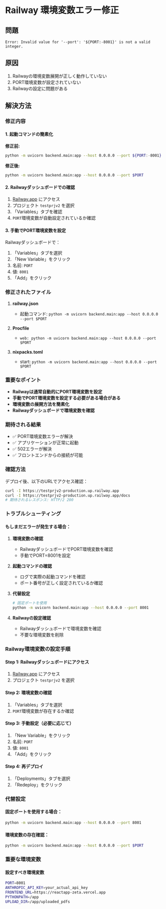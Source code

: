# Railway 環境変数エラー修正

## 問題
```
Error: Invalid value for '--port': '${PORT:-8001}' is not a valid integer.
```

## 原因
1. Railwayの環境変数展開が正しく動作していない
2. PORT環境変数が設定されていない
3. Railwayの設定に問題がある

## 解決方法

### 修正内容

#### 1. 起動コマンドの簡素化
**修正前:**
```bash
python -m uvicorn backend.main:app --host 0.0.0.0 --port ${PORT:-8001}
```

**修正後:**
```bash
python -m uvicorn backend.main:app --host 0.0.0.0 --port $PORT
```

#### 2. Railwayダッシュボードでの確認
1. [Railway.app](https://railway.app) にアクセス
2. プロジェクト `testprjv2` を選択
3. 「Variables」タブを確認
4. `PORT`環境変数が自動設定されているか確認

#### 3. 手動でPORT環境変数を設定
Railwayダッシュボードで：
1. 「Variables」タブを選択
2. 「New Variable」をクリック
3. 名前: `PORT`
4. 値: `8001`
5. 「Add」をクリック

### 修正されたファイル

1. **railway.json**
   - 起動コマンド: `python -m uvicorn backend.main:app --host 0.0.0.0 --port $PORT`

2. **Procfile**
   - `web: python -m uvicorn backend.main:app --host 0.0.0.0 --port $PORT`

3. **nixpacks.toml**
   - start: `python -m uvicorn backend.main:app --host 0.0.0.0 --port $PORT`

### 重要なポイント

- **Railwayは通常自動的にPORT環境変数を設定**
- **手動でPORT環境変数を設定する必要がある場合がある**
- **環境変数の展開方法を簡素化**
- **Railwayダッシュボードで環境変数を確認**

### 期待される結果

- ✅ PORT環境変数エラーが解決
- ✅ アプリケーションが正常に起動
- ✅ 502エラーが解決
- ✅ フロントエンドからの接続が可能

### 確認方法

デプロイ後、以下のURLでアクセス確認：
```bash
curl -I https://testprjv2-production.up.railway.app
curl -I https://testprjv2-production.up.railway.app/docs
# 期待されるレスポンス: HTTP/2 200
```

### トラブルシューティング

#### もしまだエラーが発生する場合：

1. **環境変数の確認**
   - RailwayダッシュボードでPORT環境変数を確認
   - 手動でPORT=8001を設定

2. **起動コマンドの確認**
   - ログで実際の起動コマンドを確認
   - ポート番号が正しく設定されているか確認

3. **代替設定**
   ```bash
   # 固定ポートを使用
   python -m uvicorn backend.main:app --host 0.0.0.0 --port 8001
   ```

4. **Railwayの設定確認**
   - Railwayダッシュボードで環境変数を確認
   - 不要な環境変数を削除

### Railway環境変数の設定手順

#### Step 1: Railwayダッシュボードにアクセス
1. [Railway.app](https://railway.app) にアクセス
2. プロジェクト `testprjv2` を選択

#### Step 2: 環境変数の確認
1. 「Variables」タブを選択
2. `PORT`環境変数が存在するか確認

#### Step 3: 手動設定（必要に応じて）
1. 「New Variable」をクリック
2. 名前: `PORT`
3. 値: `8001`
4. 「Add」をクリック

#### Step 4: 再デプロイ
1. 「Deployments」タブを選択
2. 「Redeploy」をクリック

### 代替設定

#### 固定ポートを使用する場合：
```bash
python -m uvicorn backend.main:app --host 0.0.0.0 --port 8001
```

#### 環境変数の存在確認：
```bash
python -m uvicorn backend.main:app --host 0.0.0.0 --port $PORT
```

### 重要な環境変数

#### 設定すべき環境変数
```bash
PORT=8001
ANTHROPIC_API_KEY=your_actual_api_key
FRONTEND_URL=https://reactapp-zeta.vercel.app
PYTHONPATH=/app
UPLOAD_DIR=/app/uploaded_pdfs
``` 